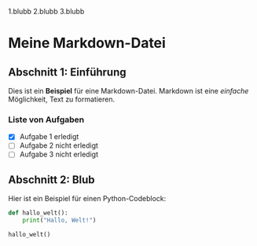 1.blubb
2.blubb
3.blubb


# Meine Markdown-Datei

## Abschnitt 1: Einführung

Dies ist ein **Beispiel** für eine Markdown-Datei. Markdown ist eine _einfache_ Möglichkeit, Text zu formatieren.

### Liste von Aufgaben

- [x] Aufgabe 1 erledigt
- [ ] Aufgabe 2 nicht erledigt
- [ ] Aufgabe 3 nicht erledigt

## Abschnitt 2: Blub

Hier ist ein Beispiel für einen Python-Codeblock:

```python
def hallo_welt():
    print("Hallo, Welt!")

hallo_welt()

